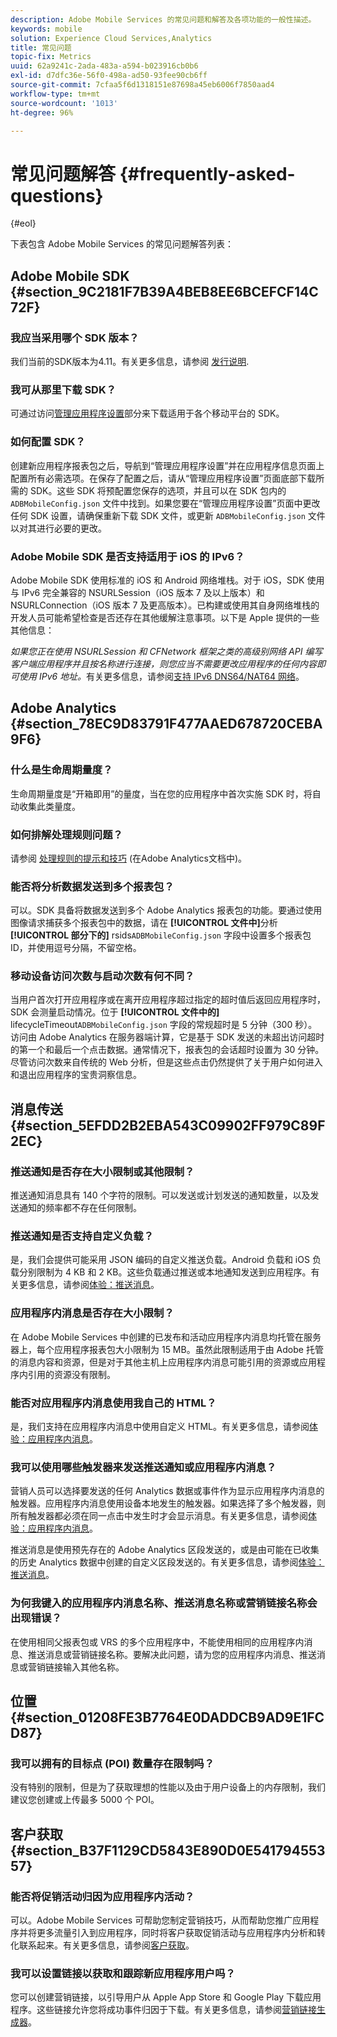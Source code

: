 ```yaml
---
description: Adobe Mobile Services 的常见问题和解答及各项功能的一般性描述。
keywords: mobile
solution: Experience Cloud Services,Analytics
title: 常见问题
topic-fix: Metrics
uuid: 62a9241c-2ada-483a-a594-b023916cb0b6
exl-id: d7dfc36e-56f0-498a-ad50-93fee90cb6ff
source-git-commit: 7cfaa5f6d1318151e87698a45eb6006f7850aad4
workflow-type: tm+mt
source-wordcount: '1013'
ht-degree: 96%

---
```


# 常见问题解答 {#frequently-asked-questions}

{#eol}

下表包含 Adobe Mobile Services 的常见问题解答列表：

## Adobe Mobile SDK {#section_9C2181F7B39A4BEB8EE6BCEFCF14C72F}

### 我应当采用哪个 SDK 版本？

我们当前的SDK版本为4.11。有关更多信息，请参阅 [发行说明](https://experienceleague.adobe.com/docs/release-notes/experience-cloud/current.html?lang=zh-Hans).

### 我可从那里下载 SDK？

可通过访问[管理应用程序设置](/help/using/c-manage-app-settings/c-manage-app-settings.md)部分来下载适用于各个移动平台的 SDK。

### 如何配置 SDK？

创建新应用程序报表包之后，导航到“管理应用程序设置”并在应用程序信息页面上配置所有必需选项。在保存了配置之后，请从“管理应用程序设置”页面底部下载所需的 SDK。这些 SDK 将预配置您保存的选项，并且可以在 SDK 包内的 `ADBMobileConfig.json` 文件中找到。如果您要在“管理应用程序设置”页面中更改任何 SDK 设置，请确保重新下载 SDK 文件，或更新 `ADBMobileConfig.json` 文件以对其进行必要的更改。

### Adobe Mobile SDK 是否支持适用于 iOS 的 IPv6？

Adobe Mobile SDK 使用标准的 iOS 和 Android 网络堆栈。对于 iOS，SDK 使用与 IPv6 完全兼容的 NSURLSession（iOS 版本 7 及以上版本）和 NSURLConnection（iOS 版本 7 及更高版本）。已构建或使用其自身网络堆栈的开发人员可能希望检查是否还存在其他缓解注意事项。以下是 Apple 提供的一些其他信息：

*如果您正在使用 NSURLSession 和 CFNetwork 框架之类的高级别网络 API 编写客户端应用程序并且按名称进行连接，则您应当不需要更改应用程序的任何内容即可使用 IPv6 地址。*&#x200B;有关更多信息，请参阅[支持 IPv6 DNS64/NAT64 网络](https://developer.apple.com/library/content/documentation/NetworkingInternetWeb/Conceptual/NetworkingOverview/UnderstandingandPreparingfortheIPv6Transition/UnderstandingandPreparingfortheIPv6Transition.html#__/apple_ref/doc/uid/TP40010220-CH213-SW1)。

## Adobe Analytics {#section_78EC9D83791F477AAED678720CEBA9F6}

### 什么是生命周期量度？

生命周期量度是“开箱即用”的量度，当在您的应用程序中首次实施 SDK 时，将自动收集此类量度。

### 如何排解处理规则问题？

请参阅 [处理规则的提示和技巧](https://experienceleague.adobe.com/docs/analytics/admin/admin-tools/processing-rules/processing-rules-tips.html) (在Adobe Analytics文档中)。

### 能否将分析数据发送到多个报表包？

可以。SDK 具备将数据发送到多个 Adobe Analytics 报表包的功能。要通过使用图像请求捕获多个报表包中的数据，请在 **[!UICONTROL 文件中]**&#x200B;分析&#x200B;**[!UICONTROL 部分下的]** rsids`ADBMobileConfig.json` 字段中设置多个报表包 ID，并使用逗号分隔，不留空格。

### 移动设备访问次数与启动次数有何不同？

当用户首次打开应用程序或在离开应用程序超过指定的超时值后返回应用程序时，SDK 会测量启动情况。位于 **[!UICONTROL 文件中的]** lifecycleTimeout`ADBMobileConfig.json` 字段的常规超时是 5 分钟（300 秒）。访问由 Adobe Analytics 在服务器端计算，它是基于 SDK 发送的未超出访问超时的第一个和最后一个点击数据。通常情况下，报表包的会话超时设置为 30 分钟。尽管访问次数来自传统的 Web 分析，但是这些点击仍然提供了关于用户如何进入和退出应用程序的宝贵洞察信息。

## 消息传送 {#section_5EFDD2B2EBA543C09902FF979C89F2EC}

### 推送通知是否存在大小限制或其他限制？

推送通知消息具有 140 个字符的限制。可以发送或计划发送的通知数量，以及发送通知的频率都不存在任何限制。

### 推送通知是否支持自定义负载？

是，我们会提供可能采用 JSON 编码的自定义推送负载。Android 负载和 iOS 负载分别限制为 4 KB 和 2 KB。这些负载通过推送或本地通知发送到应用程序。有关更多信息，请参阅[体验：推送消息](/help/using/in-app-messaging/t-create-push-message/c-experience-push-message.md)。

### 应用程序内消息是否存在大小限制？

在 Adobe Mobile Services 中创建的已发布和活动应用程序内消息均托管在服务器上，每个应用程序报表包大小限制为 15 MB。虽然此限制适用于由 Adobe 托管的消息内容和资源，但是对于其他主机上应用程序内消息可能引用的资源或应用程序内引用的资源没有限制。

### 能否对应用程序内消息使用我自己的 HTML？

是，我们支持在应用程序内消息中使用自定义 HTML。有关更多信息，请参阅[体验：应用程序内消息](/help/using/in-app-messaging/t-in-app-message/c-experience-in-app-message.md)。

### 我可以使用哪些触发器来发送推送通知或应用程序内消息？

营销人员可以选择要发送的任何 Analytics 数据或事件作为显示应用程序内消息的触发器。应用程序内消息使用设备本地发生的触发器。如果选择了多个触发器，则所有触发器都必须在同一点击中发生时才会显示消息。有关更多信息，请参阅[体验：应用程序内消息](/help/using/in-app-messaging/t-in-app-message/c-experience-in-app-message.md)。

推送消息是使用预先存在的 Adobe Analytics 区段发送的，或是由可能在已收集的历史 Analytics 数据中创建的自定义区段发送的。有关更多信息，请参阅[体验：推送消息](/help/using/in-app-messaging/t-create-push-message/c-experience-push-message.md)。

### 为何我键入的应用程序内消息名称、推送消息名称或营销链接名称会出现错误？

在使用相同父报表包或 VRS 的多个应用程序中，不能使用相同的应用程序内消息、推送消息或营销链接名称。要解决此问题，请为您的应用程序内消息、推送消息或营销链接输入其他名称。

## 位置 {#section_01208FE3B7764E0DADDCB9AD9E1FCD87}

### 我可以拥有的目标点 (POI) 数量存在限制吗？

没有特别的限制，但是为了获取理想的性能以及由于用户设备上的内存限制，我们建议您创建或上传最多 5000 个 POI。

## 客户获取 {#section_B37F1129CD5843E890D0E54179455357}

### 能否将促销活动归因为应用程序内活动？

可以。Adobe Mobile Services 可帮助您制定营销技巧，从而帮助您推广应用程序并将更多流量引入到应用程序，同时将客户获取促销活动与应用程序内分析和转化联系起来。有关更多信息，请参阅[客户获取](/help/using/acquisition-main/acquisition-main.md)。

### 我可以设置链接以获取和跟踪新应用程序用户吗？

您可以创建营销链接，以引导用户从 Apple App Store 和 Google Play 下载应用程序。这些链接允许您将成功事件归因于下载。有关更多信息，请参阅[营销链接生成器](/help/using/acquisition-main/c-marketing-links-builder/c-marketing-links-builder.md)。
